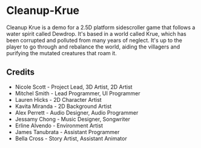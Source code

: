 # Cleanup-Krue
Cleanup Krue is a demo for a 2.5D platform sidescroller game that follows a water spirit called Dewdrop. It's based in a world called Krue, which has been corrupted and polluted from many years of neglect. It's up to the player to go through and rebalance the world, aiding the villagers and purifying the mutated creatures that roam it.

## Credits
- Nicole Scott - Project Lead, 3D Artist, 2D Artist
- Mitchel Smith - Lead Programmer, UI Programmer
- Lauren Hicks - 2D Character Artist
- Kavita Miranda - 2D Background Artist
- Alex Perrett - Audio Designer, Audio Programmer
- Jessamy Chong - Music Designer, Songwriter
- Erline Alvendo - Environment Artist
- James Tanubrata - Assistant Programmer
- Bella Cross - Story Artist, Assistant Animator
